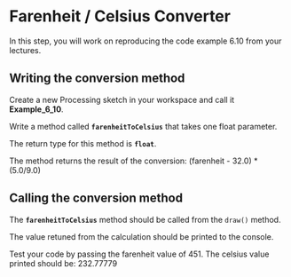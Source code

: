 # Farenheit / Celsius Converter

In this step, you will work on reproducing the code example 6.10 from your lectures.


## Writing the conversion method

Create a new Processing sketch in your workspace and call it **Example\_6\_10**.

Write a method called **`farenheitToCelsius`** that takes one float parameter. 

The return type for this method is **`float`**.

The method returns the result of the conversion:  (farenheit - 32.0) * (5.0/9.0)


## Calling the conversion method

The **`farenheitToCelsius`** method should be called from the `draw()` method.

The value retuned from the calculation should be printed to the console.

Test your code by passing the farenheit value of 451.  The celsius value printed should be:  232.77779  

